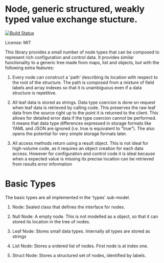 # Node, generic structured, weakly typed value exchange stucture.

[![Build Status](https://travis-ci.org/rimasu/node.png?branch=master)](https://travis-ci.org/rimasu/node)

License: MIT

This library provides a small number of node types that can be composed to represent
rich configuration and control data.  It provides similar functionality to a
generic tree made from maps, list and objects, but with the following extra features:

1) Every node can construct a 'path' describing its location with respect to
the root of the structure. The path is composed from a mixture of field labels
and array indexes so that it is unambiguous even if a data structure is repetitive.

2) All leaf data is stored as strings. Data type coercion is done on request when
leaf data is retrieved by calling code. This preserves the raw leaf data from the source
right up to the point it is returned to the client. This allows for detailed
error data if the type coercion cannot be performed. It means that data type differences
expressed in storage formats like YAML and JSON are ignored (i.e. true is
equivalent to "true"). The also opens the potential for very simple storage formats later.

3) All access methods return using a result object. This is not ideal for high-volume
code, as it requires an object creation for each data access.  However for configuration
and control code it is ideal because when a expected value is missing its precise
location can be retrieved from results error information

# Basic Types

The basic types are all implemented in the 'types' sub-model.

1) Node: Sealed class that defines the interface for nodes.

2) Null Node: A empty node. This is not modelled as a object, so that it
can stored its location in the tree of nodes.

3) Leaf Node: Stores small data types. Internally all types are stored as strings

4) List Node: Stores a ordered list of nodes. First node is at index one.

5) Struct Node: Stores a structured set of nodes, identified by labels.